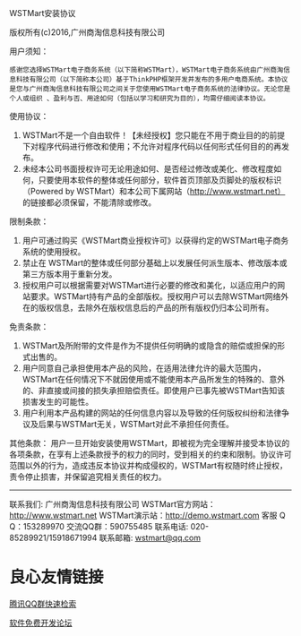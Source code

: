 ﻿WSTMart安装协议

版权所有(c)2016,广州商淘信息科技有限公司

用户须知：

    感谢您选择WSTMart电子商务系统（以下简称WSTMart），WSTMart电子商务系统由广州商淘信息科技有限公司（以下简称本公司）基于ThinkPHP框架开发并发布的多用户电商系统。本协议是您与广州商淘信息科技有限公司之间关于您使用WSTMart电子商务系统的法律协议。无论您是个人或组织 、盈利与否、用途如何（包括以学习和研究为目的），均需仔细阅读本协议。

使用协议：
1. WSTMart不是一个自由软件！【未经授权】您只能在不用于商业目的的前提下对程序代码进行修改和使用；不允许对程序代码以任何形式任何目的的再发布。
2. 未经本公司书面授权许可无论用途如何、是否经过修改或美化、修改程度如何，只要使用本软件的整体或任何部分，软件首页顶部及页脚处的版权标识（Powered by WSTMart）和本公司下属网站（http://www.wstmart.net） 的链接都必须保留，不能清除或修改。

限制条款：
1. 用户可通过购买《WSTMart商业授权许可》以获得约定的WSTMart电子商务系统的使用授权。
2. 禁止在 WSTMart的整体或任何部分基础上以发展任何派生版本、修改版本或第三方版本用于重新分发。
3. 授权用户可以根据需要对WSTMart进行必要的修改和美化，以适应用户的网站要求。WSTMart持有产品的全部版权。授权用户可以去除WSTMart网络外在的版权信息，去除外在版权信息后的产品的所有版权仍归本公司所有。


免责条款：
1. WSTMart及所附带的文件是作为不提供任何明确的或隐含的赔偿或担保的形式出售的。
2. 用户同意自己承担使用本产品的风险，在适用法律允许的最大范围内，WSTMart在任何情况下不就因使用或不能使用本产品所发生的特殊的、意外的、非直接或间接的损失承担赔偿责任。即使用户已事先被WSTMart告知该损害发生的可能性。
3. 用户利用本产品构建的网站的任何信息内容以及导致的任何版权纠纷和法律争议及后果与WSTMart无关，WSTMart对此不承担任何责任。


其他条款：
用户一旦开始安装使用WSTMart，即被视为完全理解并接受本协议的各项条款，在享有上述条款授予的权力的同时，受到相关的约束和限制。协议许可范围以外的行为，造成违反本协议并构成侵权的，WSTMart有权随时终止授权，责令停止损害，并保留追究相关责任的权力。


-----------------------------------------------------
联系我们: 广州商淘信息科技有限公司
WSTMart官方网站：http://www.wstmart.net
WSTMart演示站：http://demo.wstmart.com
客服 Q Q：153289970
交流QQ群：590755485
联系电话: 020-85289921/15918671994
联系邮箱: wstmart@qq.com

 # 良心友情链接

[腾讯QQ群快速检索](http://u.720life.cn/s/8cf73f7c)

[软件免费开发论坛](http://u.720life.cn/s/bbb01dc0)